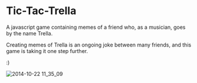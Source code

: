 # Tic-Tac-Trella

A javascript game containing memes of a friend who, as a musician, goes by the name Trella.

Creating memes of Trella is an ongoing joke between many friends, and this game is taking it one step further.

:)  


![2014-10-22 11_35_09](https://gfycat.com/gifs/detail/ThankfulShortChipmunk)

